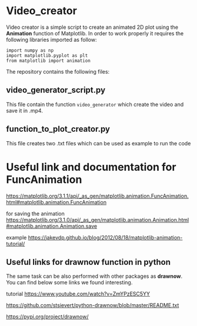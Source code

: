 # Video_creator
Video creator is a simple script to create an animated 2D plot using the **Animation** function of Matplotlib. In order to work properly it requires the following libraries imported as follow:

```
import numpy as np
import matplotlib.pyplot as plt
from matplotlib import animation
```

The repository contains the following files:

## video_generator_script.py
This file contain the function `video_generator` which create the video and save it in .mp4. 

## function_to_plot_creator.py
This file creates two .txt files which can be used as example to run the code

# Useful link and documentation for FuncAnimation 

https://matplotlib.org/3.1.1/api/_as_gen/matplotlib.animation.FuncAnimation.html#matplotlib.animation.FuncAnimation

for saving the animation
https://matplotlib.org/3.1.0/api/_as_gen/matplotlib.animation.Animation.html#matplotlib.animation.Animation.save

example
https://jakevdp.github.io/blog/2012/08/18/matplotlib-animation-tutorial/


## Useful links for drawnow function in python

The same task can be also performed with other packages as **drawnow**. You can find below some links we found interesting. 

tutorial
https://www.youtube.com/watch?v=ZmYPzESC5YY

https://github.com/stsievert/python-drawnow/blob/master/README.txt

https://pypi.org/project/drawnow/


```python

```
